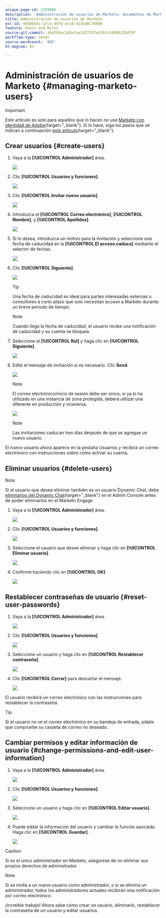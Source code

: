 ```yaml
---
unique-page-id: 2359906
description: 'Administración de usuarios de Marketo: documentos de Marketo, documentación del producto'
title: Administración de usuarios de Marketo
exl-id: 40506d3c-a7cb-45fb-bc10-021bd0c70806
feature: Users and Roles
source-git-commit: ab4358ac1d3e1aa1d3733fa5191c5d59022bdf9f
workflow-type: tm+mt
source-wordcount: '402'
ht-degree: 0%

---
```


# Administración de usuarios de Marketo {#managing-marketo-users}

>[!IMPORTANT]
>
>Este artículo es solo para aquellos que lo hacen _no_ use [Marketo con identidad de Adobe](/help/marketo/product-docs/administration/marketo-with-adobe-identity/adobe-identity-management-overview.md){target="_blank"}. Si lo hace, siga los pasos que se indican a continuación [este artículo](/help/marketo/product-docs/administration/marketo-with-adobe-identity/add-or-remove-a-user.md){target="_blank"}.

## Crear usuarios {#create-users}

1. Vaya a la **[!UICONTROL Administrador]** área.

   ![](assets/managing-marketo-users-1.png)

1. Clic **[!UICONTROL Usuarios y funciones]**.

   ![](assets/managing-marketo-users-2.png)

1. Clic **[!UICONTROL Invitar nuevo usuario]**.

   ![](assets/managing-marketo-users-3.png)

1. Introduzca el **[!UICONTROL Correo electrónico]**, **[!UICONTROL Nombre]**, y **[!UICONTROL Apellidos]**.

   ![](assets/managing-marketo-users-4.png)

1. Si lo desea, introduzca un motivo para la invitación y seleccione una fecha de caducidad en la **[!UICONTROL El acceso caduca]** mediante el selector de fechas.

   ![](assets/managing-marketo-users-5.png)

1. Clic **[!UICONTROL Siguiente]**.

   ![](assets/managing-marketo-users-6.png)

   >[!TIP]
   >
   >Una fecha de caducidad es ideal para partes interesadas externas o consultores a corto plazo que solo necesitan acceso a Marketo durante un breve periodo de tiempo.

   >[!NOTE]
   >
   >Cuando llega la fecha de caducidad, el usuario recibe una notificación de caducidad y su cuenta se bloquea.

1. Seleccione el **[!UICONTROL Rol]** y haga clic en **[!UICONTROL Siguiente]**.

   ![](assets/managing-marketo-users-7.png)

1. Edite el mensaje de invitación si es necesario. Clic **Send**.

   ![](assets/managing-marketo-users-8.png)

   >[!NOTE]
   >
   >El correo electrónico/inicio de sesión debe ser único; si ya lo ha utilizado en una instancia de zona protegida, deberá utilizar una diferente en producción y viceversa.

   ![](assets/managing-marketo-users-9.png)

   >[!NOTE]
   >
   >Las invitaciones caducan tres días después de que se agregue un nuevo usuario.

El nuevo usuario ahora aparece en la pestaña Usuarios y recibirá un correo electrónico con instrucciones sobre cómo activar su cuenta.

## Eliminar usuarios {#delete-users}

>[!NOTE]
>
>Si el usuario que desea eliminar también es un usuario Dynamic Chat, debe [eliminarlos del Dynamic Chat](/help/marketo/product-docs/demand-generation/dynamic-chat/setup-and-configuration/add-or-remove-chat-users.md#remove-a-chat-user){target="_blank"} en el Admin Console antes de poder eliminarlos en el Marketo Engage.

1. Vaya a la **[!UICONTROL Administrador]** área.

   ![](assets/managing-marketo-users-10.png)

1. Clic **[!UICONTROL Usuarios y funciones]**.

   ![](assets/managing-marketo-users-11.png)

1. Seleccione el usuario que desee eliminar y haga clic en **[!UICONTROL Eliminar usuario]**.

   ![](assets/managing-marketo-users-12.png)

1. Confirme haciendo clic en **[!UICONTROL OK]**.

   ![](assets/managing-marketo-users-13.png)

## Restablecer contraseñas de usuario {#reset-user-passwords}

1. Vaya a la **[!UICONTROL Administrador]** área.

   ![](assets/managing-marketo-users-14.png)

1. Clic **[!UICONTROL Usuarios y funciones]**.

   ![](assets/managing-marketo-users-15.png)

1. Seleccione un usuario y haga clic en **[!UICONTROL Restablecer contraseña]**.

   ![](assets/managing-marketo-users-16.png)

1. Clic **[!UICONTROL Cerrar]** para descartar el mensaje.

   ![](assets/managing-marketo-users-17.png)

El usuario recibirá un correo electrónico con las instrucciones para restablecer la contraseña.

>[!TIP]
>
>Si el usuario no ve el correo electrónico en su bandeja de entrada, pídale que compruebe su carpeta de correo no deseado.

## Cambiar permisos y editar información de usuario {#change-permissions-and-edit-user-information}

1. Vaya a la **[!UICONTROL Administrador]** área.

   ![](assets/managing-marketo-users-18.png)

1. Clic **[!UICONTROL Usuarios y funciones]**.

   ![](assets/managing-marketo-users-19.png)

1. Seleccione un usuario y haga clic en **[!UICONTROL Editar usuario]**.

   ![](assets/managing-marketo-users-20.png)

1. Puede editar la información del usuario y cambiar la función asociada. Haga clic en **[!UICONTROL Guardar]**.

   ![](assets/managing-marketo-users-21.png)

>[!CAUTION]
>
>Si es el único administrador en Marketo, asegúrese de no eliminar sus propios derechos de administrador.

>[!NOTE]
>
>Si se invita a un nuevo usuario como administrador, o si se elimina un administrador, todos los administradores actuales recibirán una notificación por correo electrónico.

¡Increíble trabajo! Ahora sabe cómo crear un usuario, eliminarlo, restablecer la contraseña de un usuario y editar usuarios.
